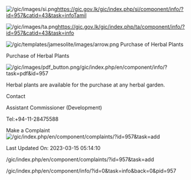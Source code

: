 <!-- Source: https://gic.gov.lk/gic/index.php/en/component/info/?id=957&catid=43&task=info -->

![/gic/images/si.png](/gic/images/si.png)https://gic.gov.lk/gic/index.php/si/component/info/?id=957&catid=43&task=infoTamil

![/gic/images/ta.png](/gic/images/ta.png)https://gic.gov.lk/gic/index.php/ta/component/info/?id=957&catid=43&task=info

![/gic/templates/jamesolite/images/arrow.png](/gic/templates/jamesolite/images/arrow.png) Purchase of Herbal Plants

Purchase of Herbal Plants

![/gic/images/pdf_button.png](/gic/images/pdf_button.png)/gic/index.php/en/component/info/?task=pdf&id=957

Herbal plants are available for the purchase at any herbal garden.

Contact

Assistant Commissioner (Development)

Tel:+94-11-28475588

Make a Complaint ![/gic/index.php/en/component/complaints/?id=957&task=add](/gic/index.php/en/component/complaints/?id=957&task=add)

Last Updated On: 2023-03-15 05:14:10

/gic/index.php/en/component/complaints/?id=957&task=add

/gic/index.php/en/component/info/?id=0&task=info&back=0&pid=957